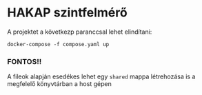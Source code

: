 # HAKAP szintfelmérő

A projektet a következp paranccsal lehet elindítani:

```
docker-compose -f compose.yaml up
```

### FONTOS!!
A fileok alapján esedékes lehet egy `shared` mappa létrehozása is a megfelelő könyvtárban a host gépen
